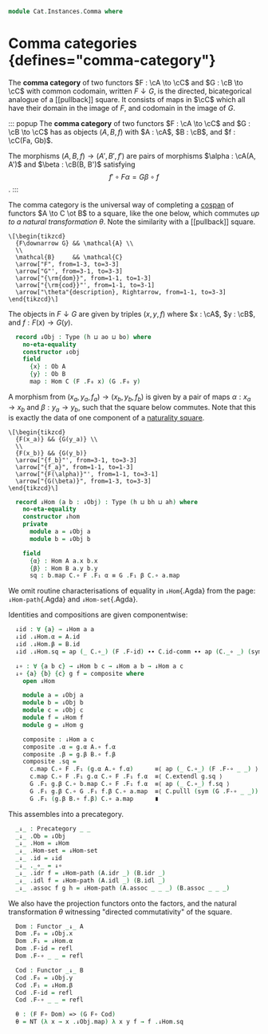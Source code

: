 <!--
```agda
open import Cat.Instances.Shape.Terminal
open import Cat.Functor.Constant
open import Cat.Functor.Compose
open import Cat.Functor.Base
open import Cat.Groupoid
open import Cat.Morphism
open import Cat.Prelude

import Cat.Functor.Reasoning
import Cat.Reasoning
```
-->

```agda
module Cat.Instances.Comma where
```

<!--
```agda
private variable
  o h ao ah bo bh : Level
  A B C : Precategory o h
open Precategory
open Functor
```
-->

# Comma categories {defines="comma-category"}

The **comma category** of two functors $F : \cA \to \cC$ and $G : \cB
\to \cC$ with common codomain, written $F \downarrow G$, is the
directed, bicategorical analogue of a [[pullback]] square. It consists
of maps in $\cC$ which all have their domain in the image of $F$, and
codomain in the image of $G$.

::: popup
The **comma category** of two functors $F : \cA \to \cC$ and $G : \cB
\to \cC$ has as objects $(A, B, f)$ with $A : \cA$, $B : \cB$, and $f :
\cC(Fa, Gb)$.

The morphisms $(A, B, f) \to (A', B', f')$ are pairs of morphisms
$\alpha : \cA(A, A')$ and $\beta : \cB(B, B')$ satisfying $$f' \circ F
\alpha = G \beta \circ f$$.
:::

The comma category is the universal way of completing a [cospan] of
functors $A \to C \ot B$ to a square, like the one below, which commutes
_up to a natural transformation_ $\theta$. Note the similarity with a
[[pullback]] square.

[cospan]: Cat.Instances.Shape.Cospan.html

~~~{.quiver}
\[\begin{tikzcd}
  {F\downarrow G} && \mathcal{A} \\
  \\
  \mathcal{B}     && \mathcal{C}
  \arrow["F", from=1-3, to=3-3]
  \arrow["G"', from=3-1, to=3-3]
  \arrow["{\rm{dom}}", from=1-1, to=1-3]
  \arrow["{\rm{cod}}"', from=1-1, to=3-1]
  \arrow["\theta"{description}, Rightarrow, from=1-1, to=3-3]
\end{tikzcd}\]
~~~

<!--
```agda
module
  _ {A : Precategory ao ah}
    {B : Precategory bo bh}
    {C : Precategory o h}
    (F : Functor A C) (G : Functor B C) where

  private
    module A = Precategory A
    module B = Precategory B
    module C = Cat.Reasoning C
    module F = Cat.Functor.Reasoning F
    module G = Cat.Functor.Reasoning G
```
-->

The objects in $F \downarrow G$ are given by triples $(x, y, f)$ where
$x : \cA$, $y : \cB$, and $f : F(x) \to G(y)$.

```agda
  record ↓Obj : Type (h ⊔ ao ⊔ bo) where
    no-eta-equality
    constructor ↓obj
    field
      {x} : Ob A
      {y} : Ob B
      map : Hom C (F .F₀ x) (G .F₀ y)
```

A morphism from $(x_a, y_a, f_a) \to (x_b, y_b, f_b)$ is given by a pair
of maps $\alpha : x_a \to x_b$ and $\beta : y_a \to y_b$, such that the
square below commutes. Note that this is exactly the data of one
component of a [naturality square].

[naturality square]: Cat.Base.html#natural-transformations

~~~{.quiver}
\[\begin{tikzcd}
  {F(x_a)} && {G(y_a)} \\
  \\
  {F(x_b)} && {G(y_b)}
  \arrow["{f_b}"', from=3-1, to=3-3]
  \arrow["{f_a}", from=1-1, to=1-3]
  \arrow["{F(\alpha)}"', from=1-1, to=3-1]
  \arrow["{G(\beta)}", from=1-3, to=3-3]
\end{tikzcd}\]
~~~

```agda
  record ↓Hom (a b : ↓Obj) : Type (h ⊔ bh ⊔ ah) where
    no-eta-equality
    constructor ↓hom
    private
      module a = ↓Obj a
      module b = ↓Obj b

    field
      {α} : Hom A a.x b.x
      {β} : Hom B a.y b.y
      sq : b.map C.∘ F .F₁ α ≡ G .F₁ β C.∘ a.map
```

We omit routine characterisations of equality in `↓Hom`{.Agda} from the
page: `↓Hom-path`{.Agda} and `↓Hom-set`{.Agda}.

<!--
```agda
  ↓Hom-pathp : ∀ {x x' y y'} {p : x ≡ x'} {q : y ≡ y'}
             → {f : ↓Hom x y} {g : ↓Hom x' y'}
             → (PathP _ (f .↓Hom.α) (g .↓Hom.α))
             → (PathP _ (f .↓Hom.β) (g .↓Hom.β))
             → PathP (λ i → ↓Hom (p i) (q i)) f g
  ↓Hom-pathp p q i .↓Hom.α = p i
  ↓Hom-pathp p q i .↓Hom.β = q i
  ↓Hom-pathp {p = p} {q} {f} {g} r s i .↓Hom.sq =
    is-prop→pathp (λ i → C.Hom-set _ _ (↓Obj.map (q i) C.∘ F .F₁ (r i))
                                       (G .F₁ (s i) C.∘ ↓Obj.map (p i)))
      (f .↓Hom.sq) (g .↓Hom.sq) i

  ↓Hom-path : ∀ {x y} {f g : ↓Hom x y}
            → (f .↓Hom.α ≡ g .↓Hom.α)
            → (f .↓Hom.β ≡ g .↓Hom.β)
            → f ≡ g
  ↓Hom-path = ↓Hom-pathp

  ↓Obj-path : {a b : ↓Obj}
            → (p : a .↓Obj.x ≡ b .↓Obj.x) (q : a .↓Obj.y ≡ b .↓Obj.y)
            → PathP (λ i → Hom C (F .F₀ (p i)) (G .F₀ (q i))) (a .↓Obj.map) (b .↓Obj.map)
            → a ≡ b
  ↓Obj-path p q r i .↓Obj.x = p i
  ↓Obj-path p q r i .↓Obj.y = q i
  ↓Obj-path p q r i .↓Obj.map = r i

  private unquoteDecl eqv = declare-record-iso eqv (quote ↓Hom)

  ↓Hom-set : ∀ x y → is-set (↓Hom x y)
  ↓Hom-set a b = hl' where abstract
    hl' : is-set (↓Hom a b)
    hl' = Iso→is-hlevel 2 eqv (hlevel 2)

```
-->

Identities and compositions are given componentwise:

```agda
  ↓id : ∀ {a} → ↓Hom a a
  ↓id .↓Hom.α = A.id
  ↓id .↓Hom.β = B.id
  ↓id .↓Hom.sq = ap (_ C.∘_) (F .F-id) ∙∙ C.id-comm ∙∙ ap (C._∘ _) (sym (G .F-id))

  ↓∘ : ∀ {a b c} → ↓Hom b c → ↓Hom a b → ↓Hom a c
  ↓∘ {a} {b} {c} g f = composite where
    open ↓Hom

    module a = ↓Obj a
    module b = ↓Obj b
    module c = ↓Obj c
    module f = ↓Hom f
    module g = ↓Hom g

    composite : ↓Hom a c
    composite .α = g.α A.∘ f.α
    composite .β = g.β B.∘ f.β
    composite .sq =
      c.map C.∘ F .F₁ (g.α A.∘ f.α)      ≡⟨ ap (_ C.∘_) (F .F-∘ _ _) ⟩
      c.map C.∘ F .F₁ g.α C.∘ F .F₁ f.α  ≡⟨ C.extendl g.sq ⟩
      G .F₁ g.β C.∘ b.map C.∘ F .F₁ f.α  ≡⟨ ap (_ C.∘_) f.sq ⟩
      G .F₁ g.β C.∘ G .F₁ f.β C.∘ a.map  ≡⟨ C.pulll (sym (G .F-∘ _ _)) ⟩
      G .F₁ (g.β B.∘ f.β) C.∘ a.map      ∎
```

This assembles into a precategory.

```agda
  _↓_ : Precategory _ _
  _↓_ .Ob = ↓Obj
  _↓_ .Hom = ↓Hom
  _↓_ .Hom-set = ↓Hom-set
  _↓_ .id = ↓id
  _↓_ ._∘_ = ↓∘
  _↓_ .idr f = ↓Hom-path (A.idr _) (B.idr _)
  _↓_ .idl f = ↓Hom-path (A.idl _) (B.idl _)
  _↓_ .assoc f g h = ↓Hom-path (A.assoc _ _ _) (B.assoc _ _ _)
```

We also have the projection functors onto the factors, and the natural
transformation $\theta$ witnessing "directed commutativity" of the
square.

```agda
  Dom : Functor _↓_ A
  Dom .F₀ = ↓Obj.x
  Dom .F₁ = ↓Hom.α
  Dom .F-id = refl
  Dom .F-∘ _ _ = refl

  Cod : Functor _↓_ B
  Cod .F₀ = ↓Obj.y
  Cod .F₁ = ↓Hom.β
  Cod .F-id = refl
  Cod .F-∘ _ _ = refl

  θ : (F F∘ Dom) => (G F∘ Cod)
  θ = NT (λ x → x .↓Obj.map) λ x y f → f .↓Hom.sq
```

<!--
```agda
  module _ (A-grpd : is-pregroupoid A) (B-grpd : is-pregroupoid B) where
    open ↓Hom
    open is-invertible
    open Inverses

    ↓-is-pregroupoid : is-pregroupoid _↓_
    ↓-is-pregroupoid f .inv .α = A-grpd (f .α) .inv
    ↓-is-pregroupoid f .inv .β = B-grpd (f .β) .inv
    ↓-is-pregroupoid f .inv .sq = C.rswizzle
      (sym (C.lswizzle (f .sq) (G.annihilate (B-grpd (f .β) .invr))) ∙ C.assoc _ _ _)
      (F.annihilate (A-grpd (f .α) .invl))
    ↓-is-pregroupoid f .inverses .invl = ↓Hom-path (A-grpd (f .α) .invl) (B-grpd (f .β) .invl)
    ↓-is-pregroupoid f .inverses .invr = ↓Hom-path (A-grpd (f .α) .invr) (B-grpd (f .β) .invr)

module _ {A : Precategory ao ah} {B : Precategory bo bh} where
  private
    module A = Precategory A
    module B = Precategory B
    variable
      F : Functor A B
  open ↓Obj
  open ↓Hom

  infix 8 _↙_ _↘_
  _↙_ : A.Ob → Functor B A → Precategory _ _
  X ↙ T = !Const X ↓ T

  _↘_ : Functor B A → A.Ob → Precategory _ _
  S ↘ X = S ↓ !Const X

  θ↘ : ∀ {X} → F F∘ Dom F (!Const X) => Const X
  θ↘ ._=>_.η f = f .map
  θ↘ ._=>_.is-natural _ _ γ = γ .sq

  θ↙ : ∀ {X} → Const X => F F∘ Cod (!Const X) F
  θ↙ ._=>_.η f = f .map
  θ↙ ._=>_.is-natural _ _ γ = γ .sq


module ↙-compose
    {oc ℓc od ℓd oe ℓe}
    {𝒞 : Precategory oc ℓc} {𝒟 : Precategory od ℓd} {ℰ : Precategory oe ℓe}
    (F : Functor 𝒞 𝒟) (G : Functor 𝒟 ℰ)
  where
  private
    module 𝒟 = Precategory 𝒟
    module ℰ = Precategory ℰ
    module F = Functor F
    module G = Cat.Functor.Reasoning G
  open ↓Obj
  open ↓Hom

  _↙>_ : ∀ {d} (g : Ob (d ↙ G)) → Ob (g .y ↙ F) → Ob (d ↙ G F∘ F)
  g ↙> f = ↓obj (G.₁ (f .map) ℰ.∘ g .map)

  ↙-compose : ∀ {d} (g : Ob (d ↙ G)) → Functor (g .y ↙ F) (d ↙ G F∘ F)
  ↙-compose g .F₀ f = g ↙> f
  ↙-compose g .F₁ {f} {f'} h = ↓hom {β = h .β} $
    (G.₁ (f' .map) ℰ.∘ g .map) ℰ.∘ ℰ.id          ≡⟨ ℰ.idr _ ⟩
    G.₁ (f' .map) ℰ.∘ g .map                     ≡⟨ G.pushl (sym (𝒟.idr _) ∙ h .sq) ⟩
    G.₁ (F.₁ (h .β)) ℰ.∘ G.₁ (f .map) ℰ.∘ g .map ∎
  ↙-compose g .F-id = ↓Hom-path _ _ refl refl
  ↙-compose g .F-∘ _ _ = ↓Hom-path _ _ refl refl

  ↙>-id : ∀ {c} {f : Ob (c ↙ G F∘ F)} → ↓obj (f .map) ↙> ↓obj 𝒟.id ≡ f
  ↙>-id = ↓Obj-path _ _ refl refl (G.eliml refl)


-- Outside the main module to make instance search work.
module _ where
  open ↓Hom
  open ↓Obj
  open Precategory
  open Functor


  instance
    Extensional-↓Hom
      : ∀ {ℓr}
      → {F : Functor A C} {G : Functor B C}
      → {f g : ↓Obj F G}
      → ⦃ sab : Extensional (A .Hom (f .x) (g .x) × B .Hom (f .y) (g .y)) ℓr ⦄
      → Extensional (↓Hom F G f g) ℓr
    Extensional-↓Hom {A = A} {B = B} {F = F} {G = G} {f = f} {g = g} ⦃ sab ⦄ =
      injection→extensional! (λ p → ↓Hom-path F G (ap fst p) (ap snd p)) sab

    -- Overlapping instances for ↙ and ↘; these resolve issues where
    -- Agda cannot determine the source category A for 'Const'. We can
    -- also optimize the instance a bit to avoid a silly obligation that
    -- 'tt ≡ tt'.
    Extensional-↙Hom
      : ∀ {ℓr}
      → {X : A .Ob} {T : Functor B A}
      → {f g : ↓Obj (!Const X) T}
      → ⦃ sb : Extensional (B .Hom (f .y) (g .y)) ℓr ⦄
      → Extensional (↓Hom (!Const X) T f g) ℓr
    Extensional-↙Hom {B = B} {X = X} {T = T} {f = f} {g = g} ⦃ sb ⦄ =
      injection→extensional! {f = λ sq → sq .β} (λ p → ↓Hom-path (!Const X) T refl p) sb
    {-# OVERLAPS Extensional-↙Hom #-}

    Extensional-↘Hom
      : ∀ {ℓr}
      → {T : Functor A B} {X : B .Ob}
      → {f g : ↓Obj T (!Const X)}
      → ⦃ sa : Extensional (A .Hom (f .x) (g .x)) ℓr ⦄
      → Extensional (↓Hom T (!Const X) f g) ℓr
    Extensional-↘Hom {A = A} {T = T} {X = X} {f = f} {g = g} ⦃ sa ⦄ =
      injection→extensional! {f = λ sq → sq .α} (λ p → ↓Hom-path T (!Const X) p refl) sa
    {-# OVERLAPS Extensional-↘Hom #-}


    -- Extensionality cannot handle PathP, but we /can/ make a bit of progress
    -- by deleting 'tt ≡ tt' obligations when using ↙ and ↘.
    Extensional-↙Obj
      : ∀ {ℓr}
      → {X : A .Ob} {T : Functor B A}
      → ⦃ sb : Extensional (Σ[ Y ∈ B .Ob ] (A .Hom X (T .F₀ Y))) ℓr ⦄
      → Extensional (↓Obj (!Const X) T) ℓr
    Extensional-↙Obj {A = A} {B = B} {X = X} {T = T} ⦃ sb ⦄ =
      iso→extensional isom sb
        where
          -- Easier to just do this by hand.
          isom : Iso (↓Obj (!Const X) T) (Σ[ Y ∈ B .Ob ] (A .Hom X (T .F₀ Y)))
          isom .fst α = ↓Obj.y α , ↓Obj.map α
          isom .snd .is-iso.from (Y , f) = ↓obj f
          isom .snd .is-iso.rinv _ = refl
          isom .snd .is-iso.linv _ = ↓Obj-path (!Const X) T refl refl refl

    Extensional-↘Obj
      : ∀ {ℓr}
      → {T : Functor A B} {Y : B .Ob}
      → ⦃ sb : Extensional (Σ[ X ∈ A .Ob ] (B .Hom (T .F₀ X) Y)) ℓr ⦄
      → Extensional (↓Obj T (!Const Y)) ℓr
    Extensional-↘Obj {A = A} {B = B} {T = T} {Y = Y} ⦃ sb ⦄ =
      iso→extensional isom sb
        where
          -- Easier to just do this by hand.
          isom : Iso (↓Obj T (!Const Y)) (Σ[ X ∈ A .Ob ] (B .Hom (T .F₀ X) Y))
          isom .fst α = ↓Obj.x α , ↓Obj.map α
          isom .snd .is-iso.from (Y , f) = ↓obj f
          isom .snd .is-iso.rinv _ = refl
          isom .snd .is-iso.linv _ = ↓Obj-path T (!Const Y) refl refl refl
```
-->
